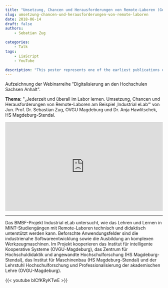 ```yaml
---
title: "Umsetzung, Chancen und Herausforderungen von Remote-Laboren (German)"
slug: umsetzung-chancen-und-herausforderungen-von-remote-laboren
date: 2018-06-14
draft: false
authors:
    - Sebatian Zug

categories:
    - Talk
tags: 
    - LiaScript
    - YouTube

description: "This poster represents one of the earliest publications on LiaScript, showcasing our pioneering ideas on leveraging open-source methodologies to develop Massive Open Online Courses (MOOCs)."
---
```


Aufzeichnung der Webinarreihe "Digitalisierung an den Hochschulen Sachsen Anhalt".

__Thema:__ "„Jederzeit und überall im Labor lernen. Umsetzung, Chancen und Herausforderungen von Remote-Laboren am Beispiel ‚Industrial eLab‘" von Jun. Prof. Dr. Sebastian Zug, OVGU Magdeburg und Dr. Anja Hawlitschek, HS Magdeburg-Stendal.

<iframe style="width: 100%; aspect-ratio: 16 / 9" src="https://www.youtube.com/embed/HvmyD9Ni36U?si=9rl6TI5kVRZi5BqS&amp;start=780" title="YouTube video player" frameborder="0" allow="accelerometer; autoplay; clipboard-write; encrypted-media; gyroscope; picture-in-picture; web-share" referrerpolicy="strict-origin-when-cross-origin" allowfullscreen></iframe>

---

Das BMBF-Projekt Industrial eLab untersucht, wie das Lehren und Lernen in MINT-Studiengängen mit Remote-Laboren technisch und didaktisch unterstützt werden kann. Beforschte Anwendungsfelder sind die industrienahe Softwareentwicklung sowie die Ausbildung an komplexen Werkzeugmaschinen. Im Projekt kooperieren das Institut für intelligente Kooperative Systeme (OVGU-Magdeburg), das Zentrum für Hochschuldidaktik und angewandte Hochschulforschung (HS Magdeburg-Stendal), das Institut für Maschinenbau (HS Magdeburg-Stendal) und der Lehrstuhl Hochschulforschung und Professionalisierung der akademischen Lehre (OVGU-Magdeburg).

{{< youtube bICfKRyKTwE >}}